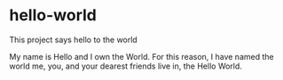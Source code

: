 # hello-world
This project says hello to the world

My name is Hello and I own the World. For this reason, I have named the world me, you, and your dearest friends live in, the Hello World.  

